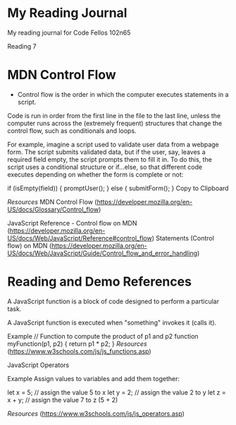 # My Reading Journal
My reading journal for Code Fellos 102n65

Reading 7

# MDN Control Flow

* Control flow is the order in which the computer executes statements in a script.

Code is run in order from the first line in the file to the last line, unless the computer runs across the (extremely frequent) structures that change the control flow, such as conditionals and loops.

For example, imagine a script used to validate user data from a webpage form. The script submits validated data, but if the user, say, leaves a required field empty, the script prompts them to fill it in. To do this, the script uses a conditional structure or if...else, so that different code executes depending on whether the form is complete or not:

if (isEmpty(field)) {
  promptUser();
} else {
  submitForm();
}
Copy to Clipboard

*Resources*
MDN Control Flow (https://developer.mozilla.org/en-US/docs/Glossary/Control_flow)

JavaScript Reference - Control flow on MDN (https://developer.mozilla.org/en-US/docs/Web/JavaScript/Reference#control_flow)
Statements (Control flow) on MDN (https://developer.mozilla.org/en-US/docs/Web/JavaScript/Guide/Control_flow_and_error_handling)

# Reading and Demo References

A JavaScript function is a block of code designed to perform a particular task.

A JavaScript function is executed when "something" invokes it (calls it).

Example
// Function to compute the product of p1 and p2
function myFunction(p1, p2) {
  return p1 * p2;
}
*Resources*
(https://www.w3schools.com/js/js_functions.asp)

JavaScript Operators

Example
Assign values to variables and add them together:

let x = 5;         // assign the value 5 to x
let y = 2;         // assign the value 2 to y
let z = x + y;     // assign the value 7 to z (5 + 2)

*Resources*
(https://www.w3schools.com/js/js_operators.asp)

